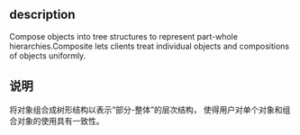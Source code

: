 ## description
Compose objects into tree structures to represent part-whole hierarchies.Composite lets clients treat individual objects and compositions of objects uniformly.

## 说明
将对象组合成树形结构以表示“部分-整体”的层次结构， 使得用户对单个对象和组合对象的使用具有一致性。
